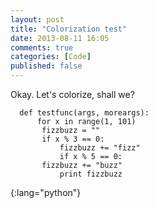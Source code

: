 ```yaml
---
layout: post
title: "Colorization test"
date: 2013-08-11 16:05
comments: true
categories: [Code]
published: false
---
```


Okay. Let's colorize, shall we? 

      def testfunc(args, moreargs):
      	  for x in range(1, 101)
	       fizzbuzz = ""
	       if x % 3 == 0:
	       	   fizzbuzz += "fizz"
               if x % 5 == 0:
		   fizzbuzz += "buzz"
               print fizzbuzz
{:lang="python"}

